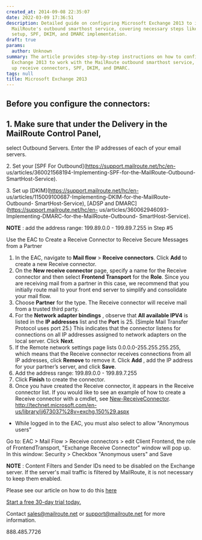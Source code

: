 ```yaml
---
created_at: 2014-09-08 22:35:07
date: 2022-03-09 17:36:51
description: Detailed guide on configuring Microsoft Exchange 2013 to integrate with
  MailRoute's outbound smarthost service, covering necessary steps like receive connector
  setup, SPF, DKIM, and DMARC implementation.
draft: true
params:
  author: Unknown
summary: The article provides step-by-step instructions on how to configure Microsoft
  Exchange 2013 to work with the MailRoute outbound smarthost service, including setting
  up receive connectors, SPF, DKIM, and DMARC.
tags: null
title: Microsoft Exchange 2013
---
```



## Before you configure the connectors:

## 1\. Make sure that under the Delivery in the MailRoute Control Panel,
select Outbound Servers. Enter the IP addresses of each of your email servers.

2\. Set your [SPF For Outbound](https://support.mailroute.net/hc/en-
us/articles/360021568194-Implementing-SPF-for-the-MailRoute-Outbound-
SmartHost-Service).

3\. Set up [DKIM](https://support.mailroute.net/hc/en-
us/articles/115009100687-Implementing-DKIM-for-the-MailRoute-Outbound-
SmartHost-Service), [ADSP and DMARC](https://support.mailroute.net/hc/en-
us/articles/360062946093-Implementing-DMARC-for-the-MailRoute-Outbound-
SmartHost-Service).

**NOTE** : add the address range: 199.89.0.0 - 199.89.7.255 in Step #5  
  
Use the EAC to Create a Receive Connector to Receive Secure Messages from a
Partner

  1. In the EAC, navigate to **Mail flow** > **Receive connectors**. Click **Add** to create a new Receive connector.
  2. On the **New receive connector** page, specify a name for the Receive connector and then select **Frontend Transport** for the **Role**. Since you are receiving mail from a partner in this case, we recommend that you initially route mail to your front end server to simplify and consolidate your mail flow.
  3. Choose **Partner** for the type. The Receive connector will receive mail from a trusted third party.
  4. For the **Network adapter bindings** , observe that **All available IPV4** is listed in the **IP addresses** list and the **Port** is 25. (Simple Mail Transfer Protocol uses port 25.) This indicates that the connector listens for connections on all IP addresses assigned to network adapters on the local server. Click **Next**.
  5. If the Remote network settings page lists 0.0.0.0-255.255.255.255, which means that the Receive connector receives connections from all IP addresses, click **Remove** to remove it. Click **Add** , add the IP address for your partner’s server, and click **Save**.
  6. Add the address range: 199.89.0.0 - 199.89.7.255
  7. Click **Finish** to create the connector.
  8. Once you have created the Receive connector, it appears in the Receive connector list. If you would like to see an example of how to create a Receive connector with a cmdlet, see [New-ReceiveConnector](http://technet.microsoft.com/en-us/library/bb125139%28v=exchg.150%29.aspx). <http://technet.microsoft.com/en-us/library/jj673037%28v=exchg.150%29.aspx>

* While logged in to the EAC, you must also select to allow "Anonymous users"

Go to: EAC > Mail Flow > Receive connectors > edit Client Frontend, the role
of FrontendTransport, "Exchange Receive Connector" window will pop up. In this
window: Security > Checkbox "Anonymous users" and Save

**NOTE** : Content Filters and Sender IDs need to be disabled on the Exchange
server. If the server's mail traffic is filtered by MailRoute, it is not
necessary to keep them enabled.

Please see our article on how to do this
[here](https://support.mailroute.net/hc/en-us/articles/225721448)

[Start a free 30-day trial today.](http://mailroute.net/signup.html)

Contact [sales@mailroute.net](mailto:sales@mailroute.net) or
[support@mailroute.net](mailto:support@mailroute.net) for more information.

888.485.7726


